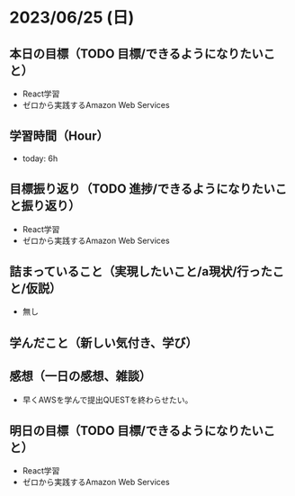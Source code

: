 # 2023/06/25 (日)

## 本日の目標（TODO 目標/できるようになりたいこと）

- React学習
- ゼロから実践するAmazon Web Services

## 学習時間（Hour）

- today: 6h

## 目標振り返り（TODO 進捗/できるようになりたいこと振り返り）

- React学習
- ゼロから実践するAmazon Web Services

## 詰まっていること（実現したいこと/a現状/行ったこと/仮説）

- 無し

## 学んだこと（新しい気付き、学び）



## 感想（一日の感想、雑談）

- 早くAWSを学んで提出QUESTを終わらせたい。

## 明日の目標（TODO 目標/できるようになりたいこと）

- React学習
- ゼロから実践するAmazon Web Services